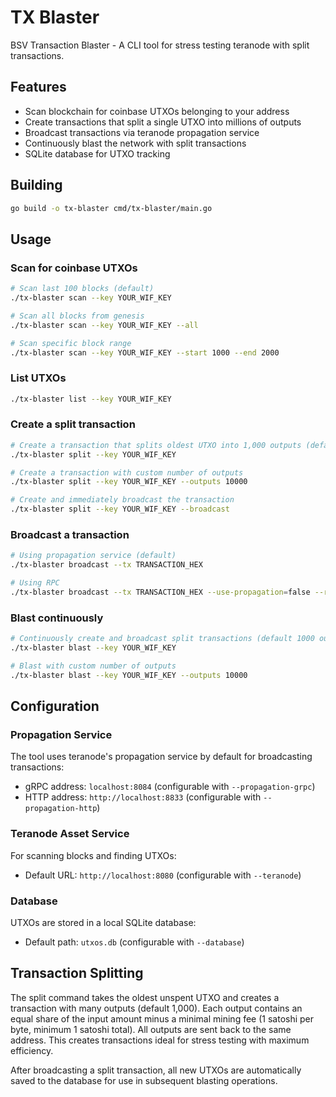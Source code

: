 # TX Blaster

BSV Transaction Blaster - A CLI tool for stress testing teranode with split transactions.

## Features

- Scan blockchain for coinbase UTXOs belonging to your address
- Create transactions that split a single UTXO into millions of outputs
- Broadcast transactions via teranode propagation service
- Continuously blast the network with split transactions
- SQLite database for UTXO tracking

## Building

```bash
go build -o tx-blaster cmd/tx-blaster/main.go
```

## Usage

### Scan for coinbase UTXOs

```bash
# Scan last 100 blocks (default)
./tx-blaster scan --key YOUR_WIF_KEY

# Scan all blocks from genesis
./tx-blaster scan --key YOUR_WIF_KEY --all

# Scan specific block range
./tx-blaster scan --key YOUR_WIF_KEY --start 1000 --end 2000
```

### List UTXOs

```bash
./tx-blaster list --key YOUR_WIF_KEY
```

### Create a split transaction

```bash
# Create a transaction that splits oldest UTXO into 1,000 outputs (default)
./tx-blaster split --key YOUR_WIF_KEY

# Create a transaction with custom number of outputs
./tx-blaster split --key YOUR_WIF_KEY --outputs 10000

# Create and immediately broadcast the transaction
./tx-blaster split --key YOUR_WIF_KEY --broadcast
```

### Broadcast a transaction

```bash
# Using propagation service (default)
./tx-blaster broadcast --tx TRANSACTION_HEX

# Using RPC
./tx-blaster broadcast --tx TRANSACTION_HEX --use-propagation=false --rpc http://localhost:9292
```

### Blast continuously

```bash
# Continuously create and broadcast split transactions (default 1000 outputs)
./tx-blaster blast --key YOUR_WIF_KEY

# Blast with custom number of outputs
./tx-blaster blast --key YOUR_WIF_KEY --outputs 10000
```

## Configuration

### Propagation Service

The tool uses teranode's propagation service by default for broadcasting transactions:
- gRPC address: `localhost:8084` (configurable with `--propagation-grpc`)
- HTTP address: `http://localhost:8833` (configurable with `--propagation-http`)

### Teranode Asset Service

For scanning blocks and finding UTXOs:
- Default URL: `http://localhost:8080` (configurable with `--teranode`)

### Database

UTXOs are stored in a local SQLite database:
- Default path: `utxos.db` (configurable with `--database`)

## Transaction Splitting

The split command takes the oldest unspent UTXO and creates a transaction with many outputs (default 1,000). Each output contains an equal share of the input amount minus a minimal mining fee (1 satoshi per byte, minimum 1 satoshi total). All outputs are sent back to the same address. This creates transactions ideal for stress testing with maximum efficiency.

After broadcasting a split transaction, all new UTXOs are automatically saved to the database for use in subsequent blasting operations.